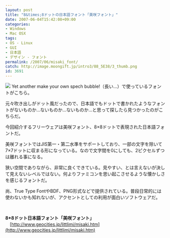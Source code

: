 ```yaml
---
layout: post
title: "8&times;8ドットの日本語フォント「美咲フォント」"
date: 2007-06-04T15:42:08+09:00
categories:
- Windows
- Mac OSX
tags: 
- OS - Linux
- GUI
- 日本語
- デザイン - フォント
permalink: /2007/06/misaki_font/
catch: http://image.moongift.jp/intro3/88_5E38/3_thumb.png
id: 3691
---
```

[![](http://image.moongift.jp/intro3/88_5E38/3_thumb.png)](http://image.moongift.jp/intro3/88_5E38/32.png) Yet another make your own spech bubble!（長い…）で使っているフォントがこちら。

 

元々吹き出しがドット風だったので、日本語でもドットで書かれたようなフォントがないものか…ないものか…ないものか…と思って探したら見つかったのがこちらだ。

 

今回紹介するフリーウェアは美咲フォント、8×8ドットで表現された日本語フォントだ。

 <!--more--> 

美咲フォントではJIS第一・第二水準をサポートしており、一部の文字を除いて7×7ドットに収まる形になっている。なので文字間を0にしても、2ピクセルずつは離れる事になる。

 

狭い空間でありながら、非常に良くできている。見やすい、とは言えないが決して見えないレベルではない。何よりファミコンを思い起こさせるような懐かしさを感じるフォントだ。

 

尚、True Type FontやBDF、PNG形式などで提供されている。普段日常的には使わないかも知れないが、アクセントとしての利用が面白いソフトウェアだ。

 

&nbsp;

 

**8\*8ドット日本語フォント「美咲フォント」**  
　[http://www.geocities.jp/littlimi/misaki.htm](http://www.geocities.jp/littlimi/misaki.htm)

